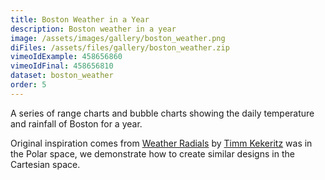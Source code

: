```yaml
---
title: Boston Weather in a Year
description: Boston weather in a year
image: /assets/images/gallery/boston_weather.png
diFiles: /assets/files/gallery/boston_weather.zip
vimeoIdExample: 458656860
vimeoIdFinal: 458656810
dataset: boston_weather
order: 5
---
```


A series of range charts and bubble charts showing the daily temperature and rainfall of Boston for a year.


Original inspiration comes from [Weather Radials](http://weather-radials.com/) by [Timm Kekeritz](http://kekeritz.com/) was in the Polar space, we demonstrate how to create similar designs in the Cartesian space.